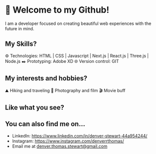 # 🙌 Welcome to my Github! 
I am a developer focused on creating beautiful web experiences with the future in mind.

## My Skills?
⚙️ Technologies: HTML | CSS | Javascript | Next.js | React.js | Three.js | Node.js
✒️ Prototyping: Adobe XD
🌐 Version control: GIT


## My interests and hobbies?
⛰️ Hiking and traveling
📸 Photography and film
🎬 Movie buff

## Like what you see?
## You can also find me on...
- LinkedIn: https://www.linkedin.com/in/denver-stewart-44a954244/
- Instagram: https://www.instagram.com/denverrthomas/
- Email me at denver.thomas.stewart@gmail.com
